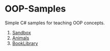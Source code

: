 # OOP-Samples
Simple C# samples for teaching OOP concepts.

1. [Sandbox](https://github.com/AppsLab2019/OOP-Samples/tree/master/Sandbox/Sandbox)
2. [Animals](https://github.com/AppsLab2019/OOP-Samples/tree/master/Animals/Sample_02.Animals)
3. [BookLibrary](https://github.com/AppsLab2019/OOP-Samples/tree/master/BookLibrary)

